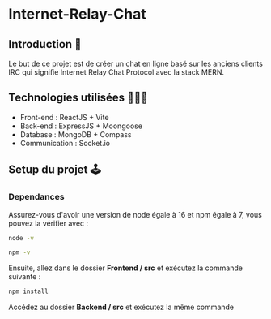 # Internet-Relay-Chat

## Introduction 📖
Le but de ce projet est de créer un chat en ligne basé sur les anciens clients IRC qui signifie Internet Relay Chat Protocol avec la stack MERN.

## Technologies utilisées 👨🏻‍💻
- Front-end : ReactJS + Vite
- Back-end : ExpressJS + Moongoose
- Database : MongoDB + Compass
- Communication : Socket.io

## Setup du projet 🕹️

### Dependances

Assurez-vous d'avoir une version de node égale à 16 et npm égale à 7, vous pouvez la vérifier avec :

```bash
node -v
```

```bash
npm -v
```

Ensuite, allez dans le dossier **Frontend / src** et exécutez la commande suivante :

```bash
npm install
```
Accédez au dossier **Backend / src** et exécutez la même commande


